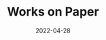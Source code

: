 ---
layout: "works-on-paper.njk"
title: "Works on Paper"
type: "BlogPosting"
priority: "0.5"
date: 2022-04-28
year: ""
tags: ["work"]
description: "photogrammetry-screenshots"

gallery:
  - url: "/assets/img/works/works-on-paper/metamorphosis/1/4.jpg"
    title: "Works on Paper"
    alt: "Collage on recycled paper"
---